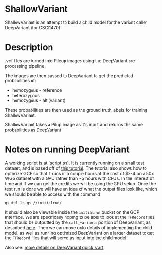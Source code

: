 # ShallowVariant

ShallowVariant is an attempt to build a child model for the variant caller DeepVariant (for CSCI1470)

# Description

.vcf files are turned into Pileup images using the DeepVariant pre-processing pipeline.

The images are then passed to DeepVariant to get the predicted probabilities of:
* homozygous - reference
* heterozygous
* homozygous - alt (variant)

These probabilities are then used as the ground truth labels for training ShallowVariant.

ShallowVariant takes a Pilup image as it's input and returns the same probabilities as DeepVariant

# Notes on running DeepVariant

A working script is at [script.sh]. It is currently running on a small test dataset, and is based off of [this tutorial](https://cloud.google.com/life-sciences/docs/tutorials/deepvariant). The tutorial also shows how to optimize GCP so that it runs in a couple hours at the cost of $3-4 on a 50x WGS dataset with a GPU rather than ~5 hours with CPUs. In the interest of time and if we can get the credits we will be using the GPU setup. Once the test run is done we will have an idea of what the output files look like, which we should be able to access with the command

```
gsutil ls gs://initialrun/
```

It should also be viewable inside the `initialrun` bucket on the GCP interface. We are specifically hoping to be able to look at the `TFRecord` files that should be outputted by the `call_variants` portion of DeepVariant, as described [here](https://github.com/google/deepvariant/blob/r0.9/docs/deepvariant-details.md). Then we can move onto details of implementing the child model, as well as running optimized DeepVariant on a larger dataset to get the `TFRecord` files that will serve as input into the child model.

Also see: [more details on DeepVariant quick start](https://github.com/google/deepvariant/blob/r0.9/docs/deepvariant-quick-start.md).
